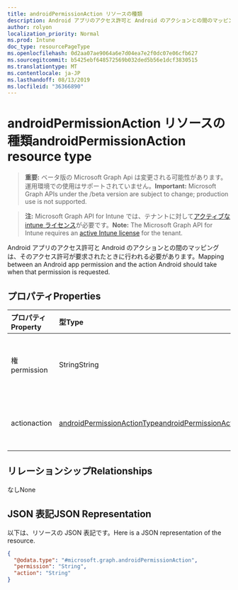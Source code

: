 ```yaml
---
title: androidPermissionAction リソースの種類
description: Android アプリのアクセス許可と Android のアクションとの間のマッピングは、そのアクセス許可が要求されたときに行われる必要があります。
author: rolyon
localization_priority: Normal
ms.prod: Intune
doc_type: resourcePageType
ms.openlocfilehash: 0d2aa07ae9064a6e7d04ea7e2f0dc07e06cfb627
ms.sourcegitcommit: b5425ebf648572569b032ded5b56e1dcf3830515
ms.translationtype: MT
ms.contentlocale: ja-JP
ms.lasthandoff: 08/13/2019
ms.locfileid: "36366890"
---
```

# <a name="androidpermissionaction-resource-type"></a><span data-ttu-id="b62f6-103">androidPermissionAction リソースの種類</span><span class="sxs-lookup"><span data-stu-id="b62f6-103">androidPermissionAction resource type</span></span>

> <span data-ttu-id="b62f6-104">**重要:** ベータ版の Microsoft Graph Api は変更される可能性があります。運用環境での使用はサポートされていません。</span><span class="sxs-lookup"><span data-stu-id="b62f6-104">**Important:** Microsoft Graph APIs under the /beta version are subject to change; production use is not supported.</span></span>

> <span data-ttu-id="b62f6-105">**注:** Microsoft Graph API for Intune では、テナントに対して[アクティブな intune ライセンス](https://go.microsoft.com/fwlink/?linkid=839381)が必要です。</span><span class="sxs-lookup"><span data-stu-id="b62f6-105">**Note:** The Microsoft Graph API for Intune requires an [active Intune license](https://go.microsoft.com/fwlink/?linkid=839381) for the tenant.</span></span>

<span data-ttu-id="b62f6-106">Android アプリのアクセス許可と Android のアクションとの間のマッピングは、そのアクセス許可が要求されたときに行われる必要があります。</span><span class="sxs-lookup"><span data-stu-id="b62f6-106">Mapping between an Android app permission and the action Android should take when that permission is requested.</span></span>

## <a name="properties"></a><span data-ttu-id="b62f6-107">プロパティ</span><span class="sxs-lookup"><span data-stu-id="b62f6-107">Properties</span></span>
|<span data-ttu-id="b62f6-108">プロパティ</span><span class="sxs-lookup"><span data-stu-id="b62f6-108">Property</span></span>|<span data-ttu-id="b62f6-109">型</span><span class="sxs-lookup"><span data-stu-id="b62f6-109">Type</span></span>|<span data-ttu-id="b62f6-110">説明</span><span class="sxs-lookup"><span data-stu-id="b62f6-110">Description</span></span>|
|:---|:---|:---|
|<span data-ttu-id="b62f6-111">権</span><span class="sxs-lookup"><span data-stu-id="b62f6-111">permission</span></span>|<span data-ttu-id="b62f6-112">String</span><span class="sxs-lookup"><span data-stu-id="b62f6-112">String</span></span>|<span data-ttu-id="b62f6-113">Android のアクセス許可文字列。公式の Android ドキュメントで定義されています。</span><span class="sxs-lookup"><span data-stu-id="b62f6-113">Android permission string, defined in the official Android documentation.</span></span>  <span data-ttu-id="b62f6-114">例 ' READ_CONTACTS '。</span><span class="sxs-lookup"><span data-stu-id="b62f6-114">Example 'android.permission.READ_CONTACTS'.</span></span>|
|<span data-ttu-id="b62f6-115">action</span><span class="sxs-lookup"><span data-stu-id="b62f6-115">action</span></span>|[<span data-ttu-id="b62f6-116">androidPermissionActionType</span><span class="sxs-lookup"><span data-stu-id="b62f6-116">androidPermissionActionType</span></span>](../resources/intune-apps-androidpermissionactiontype.md)|<span data-ttu-id="b62f6-117">Android のアクセス許可アクションの種類。</span><span class="sxs-lookup"><span data-stu-id="b62f6-117">Type of Android permission action.</span></span> <span data-ttu-id="b62f6-118">可能な値は、`prompt`、`autoGrant`、`autoDeny` です。</span><span class="sxs-lookup"><span data-stu-id="b62f6-118">Possible values are: `prompt`, `autoGrant`, `autoDeny`.</span></span>|

## <a name="relationships"></a><span data-ttu-id="b62f6-119">リレーションシップ</span><span class="sxs-lookup"><span data-stu-id="b62f6-119">Relationships</span></span>
<span data-ttu-id="b62f6-120">なし</span><span class="sxs-lookup"><span data-stu-id="b62f6-120">None</span></span>

## <a name="json-representation"></a><span data-ttu-id="b62f6-121">JSON 表記</span><span class="sxs-lookup"><span data-stu-id="b62f6-121">JSON Representation</span></span>
<span data-ttu-id="b62f6-122">以下は、リソースの JSON 表記です。</span><span class="sxs-lookup"><span data-stu-id="b62f6-122">Here is a JSON representation of the resource.</span></span>
<!-- {
  "blockType": "resource",
  "@odata.type": "microsoft.graph.androidPermissionAction"
}
-->
``` json
{
  "@odata.type": "#microsoft.graph.androidPermissionAction",
  "permission": "String",
  "action": "String"
}
```



